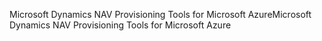 <span data-ttu-id="be346-101">Microsoft Dynamics NAV Provisioning Tools for Microsoft Azure</span><span class="sxs-lookup"><span data-stu-id="be346-101">Microsoft Dynamics NAV Provisioning Tools for Microsoft Azure</span></span>